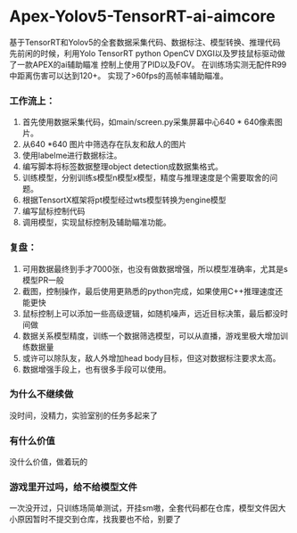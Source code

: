 # Apex-Yolov5-TensorRT-ai-aimcore
基于TensorRT和Yolov5的全套数据采集代码、数据标注、模型转换、推理代码
先前闲的时候，利用Yolo TensorRT python OpenCV DXGI以及罗技鼠标驱动做了一款APEX的ai辅助瞄准
控制上使用了PID以及FOV。
在训练场实测无配件R99中距离伤害可以达到120+。
实现了>60fps的高帧率辅助瞄准。
### 工作流上：
1. 首先使用数据采集代码，如main/screen.py采集屏幕中心640 * 640像素图片。
2. 从640 *640 图片中筛选存在队友和敌人的图片
3. 使用labelme进行数据标注。
4. 编写脚本将标签数据整理object detection成数据集格式。
5. 训练模型，分别训练s模型n模型x模型，精度与推理速度是个需要取舍的问题。
6. 根据TensortX框架将pt模型经过wts模型转换为engine模型
7. 编写鼠标控制代码
8. 调用模型，实现鼠标控制及辅助瞄准功能。

### 复盘：
1. 可用数据最终到手才7000张，也没有做数据增强，所以模型准确率，尤其是s模型PR一般
2. 截图，控制操作，最后使用更熟悉的python完成，如果使用C++推理速度还能更快
3. 鼠标控制上可以添加一些高级逻辑，如随机噪声，远近目标决策，最后都没时间做
4. 数据关系模型精度，训练一个数据筛选模型，可以从直播，游戏里极大增加训练数据量
5. 或许可以除队友，敌人外增加head body目标，但这对数据标注要求太高。
6. 数据增强手段上，也有很多手段可以使用。

### 为什么不继续做
没时间，没精力，实验室别的任务多起来了

### 有什么价值
没什么价值，做着玩的

### 游戏里开过吗，给不给模型文件
一次没开过，只训练场简单测试，开挂sm嗷，全套代码都在仓库，模型文件因大小原因暂时不提交到仓库，找我要也不给，别要了


